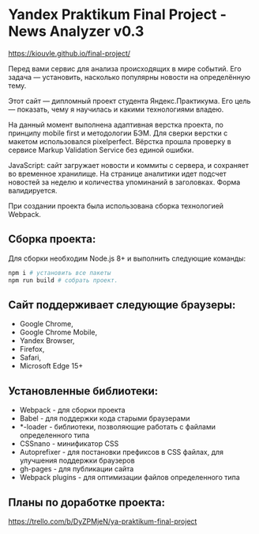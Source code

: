 # Yandex Praktikum Final Project - News Analyzer v0.3
https://kiouvle.github.io/final-project/

Перед вами сервис для анализа происходящих в мире событий. Его задача — установить, насколько популярны новости на определённую тему.

Этот сайт — дипломный проект студента Яндекс.Практикума. Его цель — показать, чему я научилась и какими технологиями владею. 

На данный момент выполнена адаптивная верстка проекта, по принципу mobile first и методологии БЭМ. Для сверки верстки с макетом использовался pixelperfect. Вёрстка прошла проверку в сервисе Markup Validation Service без единой ошибки.

JavaScript: сайт загружает новости и коммиты с сервера, и сохраняет во временное хранилище. На странице аналитики идет подсчет новостей за неделю и количества упоминаний в заголовках. Форма валидируется.

При создании проекта была использована сборка технологией Webpack. 

## Сборка проекта:

Для сборки необходим Node.js 8+ и выполнить следующие команды:

```bash
npm i # установить все пакеты
npm run build # собрать проект.
```

## Сайт поддерживает следующие браузеры:

- Google Chrome,
- Google Chrome Mobile,
- Yandex Browser,
- Firefox,
- Safari,
- Microsoft Edge 15+

## Установленные библиотеки:
- Webpack - для сборки проекта
- Babel - для поддержки кода старыми браузерами
- *-loader - библиотеки, позволяющие работать с файлами определенного типа
- CSSnano - минификатор CSS
- Autoprefixer - для постановки префиксов в CSS файлах, для улучшения поддержки браузеров
- gh-pages - для публикации сайта
- Webpack plugins - для оптимизации файлов определенного типа

## Планы по доработке проекта:

https://trello.com/b/DyZPMjeN/ya-praktikum-final-project